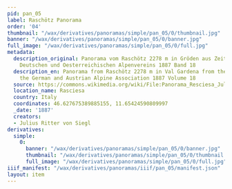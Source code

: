 ```yaml
---
pid: pan_05
label: Raschötz Panorama
order: '04'
thumbnail: "/wax/derivatives/panoramas/simple/pan_05/0/thumbnail.jpg"
banner: "/wax/derivatives/panoramas/simple/pan_05/0/banner.jpg"
full_image: "/wax/derivatives/panoramas/simple/pan_05/0/full.jpg"
metadata:
  description_original: Panorama vom Raschötz 2278 m in Gröden aus Zeitschrift des
    Deutschen und Oesterreichischen Alpenvereins 1887 Band 18
  description_en: Panorama from Raschötz 2278 m in Val Gardena from the magazine of
    the German and Austrian Alpine Association 1887 Volume 18
  source: https://commons.wikimedia.org/wiki/File:Panorama_Resciesa_Julius_Ritter_1887.jpg
  location_name: Rasciesa
  country: Italy
  coordinates: 46.627675389885155, 11.65424590809997
  _date: '1887'
  creators:
  - Julius Ritter von Siegl
derivatives:
  simple:
    0:
      banner: "/wax/derivatives/panoramas/simple/pan_05/0/banner.jpg"
      thumbnail: "/wax/derivatives/panoramas/simple/pan_05/0/thumbnail.jpg"
      full_image: "/wax/derivatives/panoramas/simple/pan_05/0/full.jpg"
iiif_manifest: "/wax/derivatives/panoramas/iiif/pan_05/manifest.json"
layout: item
---
```

